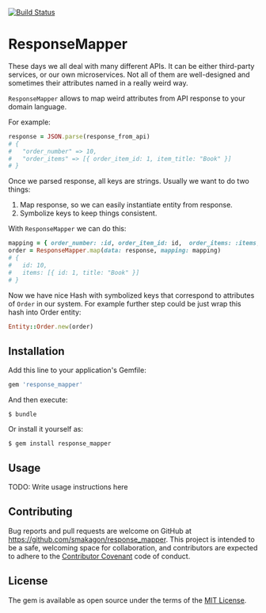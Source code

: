 [![Build Status](https://travis-ci.org/smakagon/response_mapper.svg?branch=master)](https://travis-ci.org/smakagon/response_mapper)

# ResponseMapper

These days we all deal with many different APIs.
It can be either third-party services, or our own microservices.
Not all of them are well-designed and sometimes their attributes named in a really weird way.

`ResponseMapper` allows to map weird attributes from API response to your domain language.

For example:

```ruby
response = JSON.parse(response_from_api)
# {
#   "order_number" => 10,
#   "order_items" => [{ order_item_id: 1, item_title: "Book" }]
# }
```

Once we parsed response, all keys are strings. Usually we want to do two things:

1. Map response, so we can easily instantiate entity from response.
2. Symbolize keys to keep things consistent.

With `ResponseMapper` we can do this:

```ruby
mapping = { order_number: :id, order_item_id: id,  order_items: :items, item_title: :title }
order = ResponseMapper.map(data: response, mapping: mapping)
# {
#   id: 10,
#   items: [{ id: 1, title: "Book" }]
# }
```

Now we have nice Hash with symbolized keys that correspond to attributes of `Order` in our system.
For example further step could be just wrap this hash into Order entity:

```ruby
Entity::Order.new(order)
```

## Installation

Add this line to your application's Gemfile:

```ruby
gem 'response_mapper'
```

And then execute:

    $ bundle

Or install it yourself as:

    $ gem install response_mapper

## Usage

TODO: Write usage instructions here

## Contributing

Bug reports and pull requests are welcome on GitHub at https://github.com/smakagon/response_mapper. This project is intended to be a safe, welcoming space for collaboration, and contributors are expected to adhere to the [Contributor Covenant](http://contributor-covenant.org) code of conduct.

## License

The gem is available as open source under the terms of the [MIT License](http://opensource.org/licenses/MIT).
